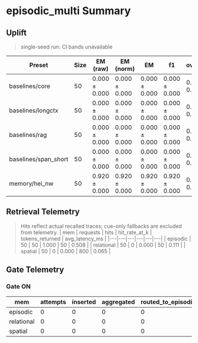 # episodic_multi Summary

## Uplift
> single-seed run: CI bands unavailable

| Preset | Size | EM (raw) | EM (norm) | EM | f1 | overlong | format_violation | generated_tokens | input_tokens | latency_ms_mean | refusal_rate | rss_mb | store_size | time_ms_per_100 | total_tokens |
|---|---|---|---|---|---|---|---|---|---|---|---|---|---|---|---|
| baselines/core | 50 | 0.000 ± 0.000 | 0.000 ± 0.000 | 0.000 ± 0.000 | 0.000 ± 0.000 | 0.000 ± 0.000 | 0.000 ± 0.000 | – | – | – | 0.000 ± 0.000 | – | 5.000 ± 0.000 | – | – |
| baselines/longctx | 50 | 0.000 ± 0.000 | 0.000 ± 0.000 | 0.000 ± 0.000 | 0.000 ± 0.000 | 0.000 ± 0.000 | 0.000 ± 0.000 | – | – | – | 0.000 ± 0.000 | – | 5.000 ± 0.000 | – | – |
| baselines/rag | 50 | 0.000 ± 0.000 | 0.000 ± 0.000 | 0.000 ± 0.000 | 0.000 ± 0.000 | 0.000 ± 0.000 | 0.000 ± 0.000 | – | – | – | 0.000 ± 0.000 | – | 5.000 ± 0.000 | – | – |
| baselines/span_short | 50 | 0.000 ± 0.000 | 0.000 ± 0.000 | 0.000 ± 0.000 | 0.000 ± 0.000 | 0.000 ± 0.000 | 0.000 ± 0.000 | – | – | – | 0.000 ± 0.000 | – | 5.000 ± 0.000 | – | – |
| memory/hei_nw | 50 | 0.920 ± 0.000 | 0.920 ± 0.000 | 0.920 ± 0.000 | 0.920 ± 0.000 | 0.000 ± 0.000 | 0.000 ± 0.000 | 100.000 ± 0.000 | 2100.000 ± 0.000 | 78.093 ± 0.000 | 0.000 ± 0.000 | 1713.250 ± 0.000 | 155.000 ± 0.000 | 177.545 ± 0.000 | 2200.000 ± 0.000 |

## Retrieval Telemetry
> Hits reflect actual recalled traces; cue-only fallbacks are excluded from telemetry.
| mem | requests | hits | hit_rate_at_k | tokens_returned | avg_latency_ms |
|---|---|---|---|---|---|
| episodic | 50 | 50 | 1.000 | 50 | 0.508 |
| relational | 50 | 0 | 0.000 | 50 | 0.111 |
| spatial | 50 | 0 | 0.000 | 800 | 0.065 |

## Gate Telemetry
### Gate ON
| mem | attempts | inserted | aggregated | routed_to_episodic | blocked_new_edges |
|---|---|---|---|---|---|
| episodic | 0 | 0 | 0 | 0 | 0 |
| relational | 0 | 0 | 0 | 0 | 0 |
| spatial | 0 | 0 | 0 | 0 | 0 |
